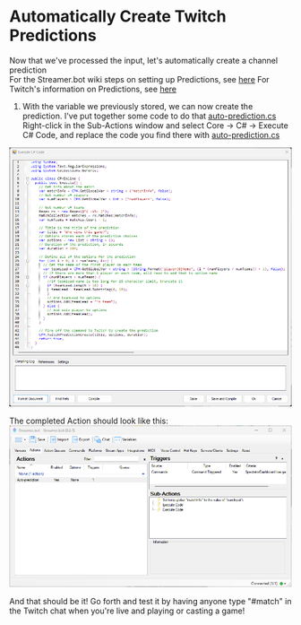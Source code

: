# Automatically Create Twitch Predictions

Now that we've processed the input, let's automatically create a channel prediction\
For the Streamer.bot wiki steps on setting up Predictions, see [here](https://wiki.streamer.bot/en/Platforms/Twitch/Predictions "Predictions")
For Twitch's information on Predictions, see [here](https://dev.twitch.tv/docs/api/predictions/#creating-a-prediction "Predictions")

1. With the variable we previously stored, we can now create the prediction.
I've put together some code to do that [auto-prediction.cs]("../src/"auto-prediction.cs)\
Right-click in the Sub-Actions window and select Core -> C# -> Execute C# Code, and replace the code you find there with [auto-prediction.cs]("../src/"auto-prediction.cs)
<img title="Auto-prediction code" src="../images/Auto-prediction code.png">

The completed Action should look like this:
<img title="Auto-prediction Action Complete" src="../images/Auto-prediction Action Complete.png">

And that should be it! Go forth and test it by having anyone type "#match" in the Twitch chat when you're live and playing or casting a game!